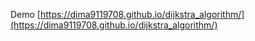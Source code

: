Demo [https://dima9119708.github.io/dijkstra_algorithm/](https://dima9119708.github.io/dijkstra_algorithm/) 
